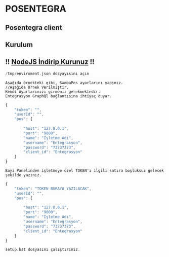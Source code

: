 # POSENTEGRA

## Posentegra client

## Kurulum
 ## !! [NodeJS İndirip Kurunuz](https://nodejs.org/en/) !!


```php
/tmp/enviroment.json dosyayısını açın
```
```text
Aşağıda örnekteki gibi, SambaPos ayarlarını yapınız. 
//Aşağıda Örnek Verilmiştir.
Kendi Ayarlarınızı girmeniz gerekmektedir.
Entegrasyon GraphQl bağlantısına ihtiyaç duyar. 
```

```js
{
    "token": "",
    "userId": "",
    "pos": {
        
        "host": "127.0.0.1",
        "port": "9000",
        "name": "İşletme Adı",
        "username": "Entegrasyon",
        "password": "73737373",
        "client_id": "Entegrasyon"
    }
}
```
```text
Bayi Panelinden işletmeye özel TOKEN'ı ilgili satıra boşluksuz gelecek şekilde yazınız.
```

```js
{
    "token": "TOKEN BURAYA YAZILACAK",
    "userId": "",
    "pos": {
        
        "host": "127.0.0.1",
        "port": "9000",
        "name": "İşletme Adı",
        "username": "Entegrasyon",
        "password": "73737373",
        "client_id": "Entegrasyon"
    }
}
```

```php
setup.bat dosyasını çalıştırınız.
```



